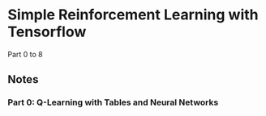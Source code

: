 # Simple Reinforcement Learning with Tensorflow

Part 0 to 8

## Notes

### Part 0: Q-Learning with Tables and Neural Networks




